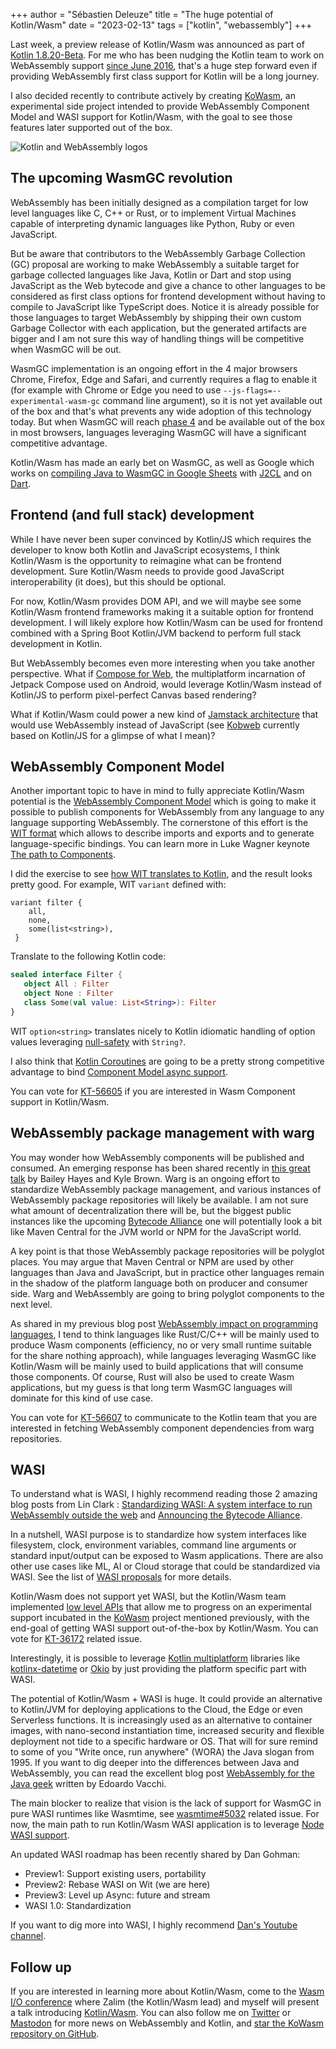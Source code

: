 +++
author = "Sébastien Deleuze"
title = "The huge potential of Kotlin/Wasm"
date = "2023-02-13"
tags = ["kotlin", "webassembly"]
+++

Last week, a preview release of Kotlin/Wasm was announced as part of [Kotlin 1.8.20-Beta](https://kotl.in/1-8-20-Beta#new-kotlin-wasm-target). For me who has been nudging the Kotlin team to work on WebAssembly support [since June 2016](https://discuss.kotlinlang.org/t/webassembly-support/1722), that's a huge step forward even if providing WebAssembly first class support for Kotlin will be a long journey.

I also decided recently to contribute actively by creating [KoWasm](https://github.com/sdeleuze/kowasm), an experimental side project intended to provide WebAssembly Component Model and WASI support for Kotlin/Wasm, with the goal to see those features later supported out of the box.

![Kotlin and WebAssembly logos](/images/kotlin-webassembly.png)

## The upcoming WasmGC revolution

WebAssembly has been initially designed as a compilation target for low level languages like C, C++ or Rust, or to implement Virtual Machines capable of interpreting dynamic languages like Python, Ruby or even JavaScript.

But be aware that contributors to the WebAssembly Garbage Collection (GC) proposal are working to make WebAssembly a suitable target for garbage collected languages like Java, Kotlin or Dart and stop using JavaScript as the Web bytecode and give a chance to other languages to be considered as first class options for frontend development without having to compile to JavaScript like TypeScript does. Notice it is already possible for those languages to target WebAssembly by shipping their own custom Garbage Collector with each application, but the generated artifacts are bigger and I am not sure this way of handling things will be competitive when WasmGC will be out.

WasmGC implementation is an ongoing effort in the 4 major browsers Chrome, Firefox, Edge and Safari, and currently requires a flag to enable it (for example with Chrome or Edge you need to use `--js-flags=--experimental-wasm-gc` command line argument), so it is not yet available out of the box and that's what prevents any wide adoption of this technology today. But when WasmGC will reach [phase 4](https://github.com/WebAssembly/proposals#phase-4---standardize-the-feature-wg) and be available out of the box in most browsers, languages leveraging WasmGC will have a significant competitive advantage.

Kotlin/Wasm has made an early bet on WasmGC, as well as Google which works on [compiling Java to WasmGC in Google Sheets](https://twitter.com/matt_wilkinsonn/status/1619004037193682953) with [J2CL](https://github.com/google/j2cl) and on [Dart](https://medium.com/dartlang/experimenting-with-dart-and-wasm-ef7f1c065577).

## Frontend (and full stack) development

While I have never been super convinced by Kotlin/JS which requires the developer to know both Kotlin and JavaScript ecosystems, I think Kotlin/Wasm is the opportunity to reimagine what can be frontend development. Sure Kotlin/Wasm needs to provide good JavaScript interoperability (it does), but this should be optional.

For now, Kotlin/Wasm provides DOM API, and we will maybe see some Kotlin/Wasm frontend frameworks making it a suitable option for frontend development. I will likely explore how Kotlin/Wasm can be used for frontend combined with a Spring Boot Kotlin/JVM backend to perform full stack development in Kotlin.

But WebAssembly becomes even more interesting when you take another perspective. What if [Compose for Web](https://github.com/JetBrains/compose-jb), the multiplatform incarnation of Jetpack Compose used on Android, would leverage Kotlin/Wasm instead of Kotlin/JS to perform pixel-perfect Canvas based rendering?

What if Kotlin/Wasm could power a new kind of [Jamstack architecture](https://jamstack.org/) that would use WebAssembly instead of JavaScript (see [Kobweb](https://github.com/varabyte/kobweb) currently based on Kotlin/JS for a glimpse of what I mean)?

## WebAssembly Component Model

Another important topic to have in mind to fully appreciate Kotlin/Wasm potential is the [WebAssembly Component Model](https://github.com/WebAssembly/component-model) which is going to make it possible to publish components for WebAssembly from any language to any language supporting WebAssembly. The cornerstone of this effort is the [WIT format](https://github.com/WebAssembly/component-model/blob/main/design/mvp/WIT.md) which allows to describe imports and exports and to generate language-specific bindings. You can learn more in Luke Wagner keynote [The path to Components](https://www.youtube.com/watch?v=phodPLY8zNE).

I did the exercise to see [how WIT translates to Kotlin](https://github.com/sdeleuze/kowasm/blob/999944fef36b5f488e900c170d735236c7b72387/component-model/src/wasmTest/kotlin/org/kowasm/componentmodel/WitToKotlin.kt), and the result looks pretty good. For example, WIT `variant` defined with:

```
variant filter {
    all,
    none,
    some(list<string>),
 }
 ```
Translate to the following Kotlin code:
 ```kotlin
 sealed interface Filter {
    object All : Filter
    object None : Filter
    class Some(val value: List<String>): Filter
}
```

WIT `option<string>` translates nicely to Kotlin idiomatic handling of option values leveraging [null-safety](https://kotlinlang.org/docs/null-safety.html) with `String?`.

I also think that [Kotlin Coroutines](https://kotlinlang.org/docs/coroutines-basics.html) are going to be a pretty strong competitive advantage to bind [Component Model async support](https://github.com/WebAssembly/meetings/blob/main/wasi/2022/presentations/2022-06-16-luke-async.pdf).

You can vote for [KT-56605](https://youtrack.jetbrains.com/issue/KT-56605) if you are interested in Wasm Component support in Kotlin/Wasm.

## WebAssembly package management with warg

You may wonder how WebAssembly components will be published and consumed. An emerging response has been shared recently in [this great talk](https://www.youtube.com/watch?v=lihQEVhOR58) by Bailey Hayes and Kyle Brown. Warg is an ongoing effort to standardize WebAssembly package management, and various instances of WebAssembly package repositories will likely be available. I am not sure what amount of decentralization there will be, but the biggest public instances like the upcoming [Bytecode Alliance](https://bytecodealliance.org/) one will potentially look a bit like Maven Central for the JVM world or NPM for the JavaScript world.

A key point is that those WebAssembly package repositories will be polyglot places. You may argue that Maven Central or NPM are used by other languages than Java and JavaScript, but in practice other languages remain in the shadow of the platform language both on producer and consumer side. Warg and WebAssembly are going to bring polyglot components to the next level.

As shared in my previous blog post [WebAssembly impact on programming languages](https://seb.deleuze.fr/webassembly-impact-on-programming-languages/), I tend to think languages like Rust/C/C++ will be mainly used to produce Wasm components (efficiency, no or very small runtime suitable for the share nothing approach), while languages leveraging WasmGC like Kotlin/Wasm will be mainly used to build applications that will consume those components. Of course, Rust will also be used to create Wasm applications, but my guess is that long term WasmGC languages will dominate for this kind of use case.

You can vote for [KT-56607](https://youtrack.jetbrains.com/issue/KT-56607) to communicate to the Kotlin team that you are interested in fetching WebAssembly component dependencies from warg repositories.

## WASI

To understand what is WASI, I highly recommend reading those 2 amazing blog posts from Lin Clark : [Standardizing WASI: A system interface to run WebAssembly outside the web](https://hacks.mozilla.org/2019/03/standardizing-wasi-a-webassembly-system-interface/) and [Announcing the Bytecode Alliance](https://bytecodealliance.org/articles/announcing-the-bytecode-alliance).

In a nutshell, WASI purpose is to standardize how system interfaces like filesystem, clock, environment variables, command line arguments or standard input/output can be exposed to Wasm applications. There are also other use cases like ML, AI or Cloud storage that could be standardized via WASI. See the list of [WASI proposals](https://github.com/WebAssembly/WASI/blob/main/Proposals.md) for more details.

Kotlin/Wasm does not support yet WASI, but the Kotlin/Wasm team implemented [low level APIs](https://youtrack.jetbrains.com/issue/KT-55589/Basic-support-of-WASI) that allow me to progress on an experimental support incubated in the [KoWasm](https://github.com/sdeleuze/kowasm) project mentioned previously, with the end-goal of getting WASI support out-of-the-box by Kotlin/Wasm. You can vote for [KT-36172](https://youtrack.jetbrains.com/issue/KT-36172) related issue.

Interestingly, it is possible to leverage [Kotlin multiplatform](https://kotlinlang.org/docs/multiplatform.html) libraries like [kotlinx-datetime](https://github.com/Kotlin/kotlinx-datetime) or [Okio](https://github.com/square/okio) by just providing the platform specific part with WASI.

The potential of Kotlin/Wasm + WASI is huge. It could provide an alternative to Kotlin/JVM for deploying applications to the Cloud, the Edge or even Serverless functions. It is increasingly used as an alternative to container images, with nano-second instantiation time, increased security and flexible deployment not tide to a specific hardware or OS. That will for sure remind to some of you "Write once, run anywhere" (WORA) the Java slogan from 1995. If you want to dig deeper into the differences between Java and WebAssembly, you can read the excellent blog post [WebAssembly for the Java geek](https://www.javaadvent.com/2022/12/webassembly-for-the-java-geek.html) written by Edoardo Vacchi.

The main blocker to realize that vision is the lack of support for WasmGC in pure WASI runtimes like Wasmtime, see [wasmtime#5032](https://github.com/bytecodealliance/wasmtime/issues/5032) related issue. For now, the main path to run Kotlin/Wasm WASI application is to leverage [Node WASI support](https://nodejs.org/api/wasi.html).

An updated WASI roadmap has been recently shared by Dan Gohman:
- Preview1: Support existing users, portability
- Preview2: Rebase WASI on Wit (we are here)
- Preview3: Level up Async: future and stream
- WASI 1.0: Standardization

If you want to dig more into WASI, I highly recommend [Dan's Youtube channel](https://www.youtube.com/@sunfishcode/streams).

## Follow up

If you are interested in learning more about Kotlin/Wasm, come to the [Wasm I/O conference](https://wasmio.tech) where Zalim (the Kotlin/Wasm lead) and myself will present a talk introducing [Kotlin/Wasm](https://wasmio.tech/sessions/introducing-kotlin-wasm/). You can also follow me on [Twitter](https://twitter.com/sdeleuze) or [Mastodon](https://mastodon.online/@sdeleuze) for more news on WebAssembly and Kotlin, and [star the KoWasm repository on GitHub](https://github.com/sdeleuze/kowasm).